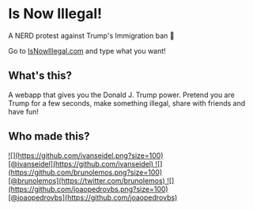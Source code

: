 # Is Now Illegal!

A NERD protest against Trump's Immigration ban 🚫

Go to <a href="http://isnowillegal.com" target="_blank">IsNowIllegal.com</a> and type what you want!


## What's this?

A webapp that gives you the Donald J. Trump power. Pretend you are Trump for a few seconds, make something illegal, share with friends and have fun!


## Who made this?

<a href="https://github.com/ivanseidel" target="_blank">
![](https://github.com/ivanseidel.png?size=100)
<br/>
[@ivanseidel](https://github.com/ivanseidel)
</a>

<a href="https://twitter.com/brunolemos" target="_blank">
![](https://github.com/brunolemos.png?size=100)
<br/>
[@brunolemos](https://twitter.com/brunolemos)
</a>

<a href="https://github.com/joaopedrovbs" target="_blank">
![](https://github.com/joaopedrovbs.png?size=100)
<br/>
[@joaopedrovbs](https://github.com/joaopedrovbs)
</a>
